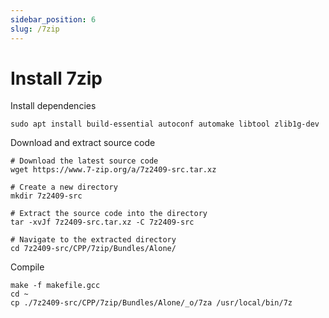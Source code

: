 ```yaml
---
sidebar_position: 6
slug: /7zip
---
```


# Install 7zip

Install dependencies

```shell
sudo apt install build-essential autoconf automake libtool zlib1g-dev
```

Download and extract source code

```shell
# Download the latest source code
wget https://www.7-zip.org/a/7z2409-src.tar.xz

# Create a new directory
mkdir 7z2409-src

# Extract the source code into the directory
tar -xvJf 7z2409-src.tar.xz -C 7z2409-src

# Navigate to the extracted directory
cd 7z2409-src/CPP/7zip/Bundles/Alone/
```

Compile

```shell
make -f makefile.gcc
cd ~
cp ./7z2409-src/CPP/7zip/Bundles/Alone/_o/7za /usr/local/bin/7z
```
